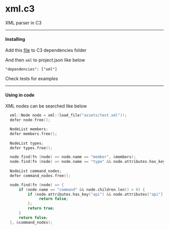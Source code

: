 # xml.c3
XML parser in C3

-----
#### Installing
Add this [file](https://github.com/tonis2/xml.c3/raw/refs/heads/main/xml.c3l) to C3 dependencies folder

And then `xml` to project.json like below

`"dependencies": ["xml"]`


Check tests for examples



----
#### Using in code

XML nodes can be searched like below

```c  
  xml::Node node = xml::load_file("assets/test.xml")!;
  defer node.free();

  NodeList members;
  defer members.free();
  
  NodeList types;
  defer types.free();

  node.find(fn (node) => node.name == "member", &members);
  node.find(fn (node) => node.name == "type" && node.attributes.has_key("category"), &types);
  
  NodeList command_nodes;
  defer command_nodes.free();

  node.find(fn (node) => {
      if (node.name == "command" && node.children.len() > 0) {
          if (node.attributes.has_key("api") && node.attributes["api"]!! == "vulkansc") {
               return false;
          };
          return true;
      }
      return false;
  }, &command_nodes);
```

